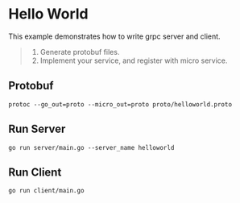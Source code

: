 # Hello World
This example demonstrates how to write grpc server and client.
> 1. Generate protobuf files.
> 2. Implement your service, and register with micro service.

## Protobuf
```
protoc --go_out=proto --micro_out=proto proto/helloworld.proto
```

## Run Server
```
go run server/main.go --server_name helloworld
```

## Run Client
```
go run client/main.go
```
